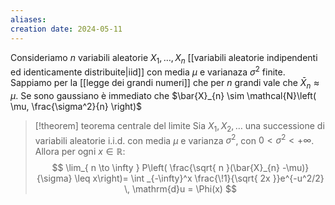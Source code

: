 ```yaml
---
aliases: 
creation date: 2024-05-11
---
```


Consideriamo $n$ variabili aleatorie $X_{1},\dots,X_{n}$ [[variabili aleatorie indipendenti ed identicamente distribuite|iid]] con media $\mu$ e varianaza $\sigma^2$ finite.
Sappiamo per la [[legge dei grandi numeri]] che per $n$ grandi vale che $\bar{X}_{n} \approx \mu$.
Se sono gaussiano è immediato che $\bar{X}_{n} \sim \mathcal{N}\left( \mu, \frac{\sigma^2}{n} \right)$

>[!theorem] teorema centrale del limite
>Sia $X_{1},X_{2},\dots$ una successione di variabili aleatorie i.i.d. con media $\mu$ e varianza $\sigma^2$, con $0 < \sigma^2 < +\infty$. Allora per ogni $x \in \mathbb{R}$:
>$$ \lim_{ n \to \infty }  P\left( \frac{\sqrt{ n }(\bar{X}_{n} -\mu)}{\sigma} \leq x\right)= \int _{-\infty}^x \frac{\!1}{\sqrt{ 2x }}e^{-u^2/2} \, \mathrm{d}u = \Phi(x) $$
